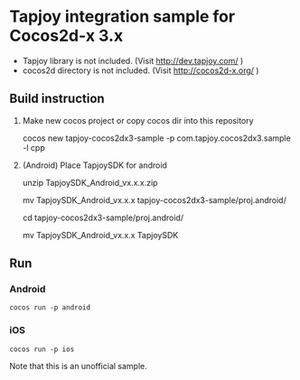 # Tapjoy integration sample for Cocos2d-x 3.x

 - Tapjoy library is not included. (Visit http://dev.tapjoy.com/ )
 - cocos2d directory is not included. (Visit http://cocos2d-x.org/ )

## Build instruction
 1. Make new cocos project or copy cocos dir into this repository


    cocos new tapjoy-cocos2dx3-sample -p com.tapjoy.cocos2dx3.sample -l cpp

 2. (Android) Place TapjoySDK for android


    unzip TapjoySDK_Android_vx.x.x.zip

    mv TapjoySDK_Android_vx.x.x tapjoy-cocos2dx3-sample/proj.android/

    cd tapjoy-cocos2dx3-sample/proj.android/

    mv TapjoySDK_Android_vx.x.x TapjoySDK

## Run
### Android

    cocos run -p android

### iOS

    cocos run -p ios

Note that this is an unofficial sample.
